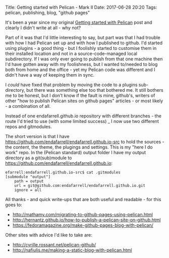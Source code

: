 Title: Getting started with Pelican - Mark II
Date: 2017-06-28 20:20
Tags: pelican, publishing, blog, "github pages"

It's been a year since my original [Getting started with Pelican](../../2016-05-08/getting-started-with-pelican/) post and 
clearly I didn't write at all - why not?

Part of it was that I'd little interesting to say, but part was that I had trouble with how I had Pelican set up and with
how I published to github. I'd started using plugins - a good thing - but I foolishly started to customise them in their
installed location and not in a source-code-managed local subdirectory. If I was only ever going to publish from that one
machine then I'd have gotten away with my foolishness, but I wanted to/needed to blog both from home and the office - yet
my Pelican code was different and I didn't have a way of keeping them in sync.

I _could_ have fixed that problem by moving the code to a plugins sub-directory, but there was something else too that 
bothered me. It still bothers me to be honest, but I don't know if the fault is mine, github's, writers of other "how to
publish Pelican sites on github pages" articles - or most likely - a combination of all.

Instead of one endafarrell.github.io repository with different branches - the route I'd tried to use (with some limited 
success) _ I now use two different repos and gitmodules.

The short version is that I have <https://github.com/endafarrell/endafarrell.github.io-src> to hold the sources - the 
content, the theme, the plugings and settings. This is my "here I do work" repo. In the (Pelican standard) output folder
I have my output directory as a git(sub)module to <https://github.com/endafarrell/endafarrell.github.io>:

    efarrell:endafarrell.github.io-src$ cat .gitmodules
    [submodule "output"]
    	path = output
    	url = git@github.com:endafarrell/endafarrell.github.io.git
    	ignore = all

All thanks - and quick write-ups that are both useful and readable - for this goes to:

* <http://mathamy.com/migrating-to-github-pages-using-pelican.html>
* <http://hernantz.github.io/how-to-publish-a-pelican-site-on-github.html>
* <https://fedoramagazine.org/make-github-pages-blog-with-pelican/>


Other sites with advice I'd like to take are:

* <http://cyrille.rossant.net/pelican-github/> 
* <http://nafiulis.me/making-a-static-blog-with-pelican.html>


